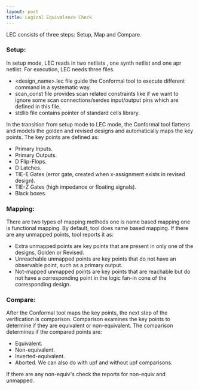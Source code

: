 ```yaml
---
layout: post
title: Logical Equivalence Check
---
```


LEC consists of three steps: Setup, Map and Compare.

### Setup:
In setup mode, LEC reads in two netlists , one synth netlist and one apr netlist. For execution, LEC needs three files.
- <design_name>.lec file guide the Conformal tool to execute different command in a systematic way.
- scan_const file provides scan related constraints like if we want to ignore some scan connections/serdes input/output pins which are defined in this file.
- stdlib file contains pointer of standard cells library.

In the transition from setup mode to LEC mode, the Conformal tool flattens and models the golden and revised designs and automatically maps the key points. The key points are defined as:
- Primary Inputs.
- Primary Outputs.
- D Flip-Flops.
- D Latches.
- TIE-E Gates (error gate, created when x-assignment exists in revised design).
- TIE-Z Gates (high impedance or floating signals).
- Black boxes.

### Mapping:
There are two types of mapping methods one is name based mapping one is functional mapping. By default, tool does name based mapping. If there are any unmapped points, tool reports it as:
- Extra unmapped points are key points that are present in only one of the designs, Golden or Revised.
- Unreachable unmapped points are key points that do not have an observable point, such as a primary output.
- Not-mapped unmapped points are key points that are reachable but do not have a corresponding point in the logic fan-in cone of the corresponding design.

### Compare:
After the Conformal tool maps the key points, the next step of the verification is comparison. Comparison examines the key points to determine if they are equivalent or non-equivalent. The comparison determines if the compared points are:

- Equivalent.
- Non-equivalent.
- Inverted-equivalent.
- Aborted.
We can also do with upf and without upf comparisons.

If there are any non-equiv's check the reports for non-equiv and unmapped.
 
